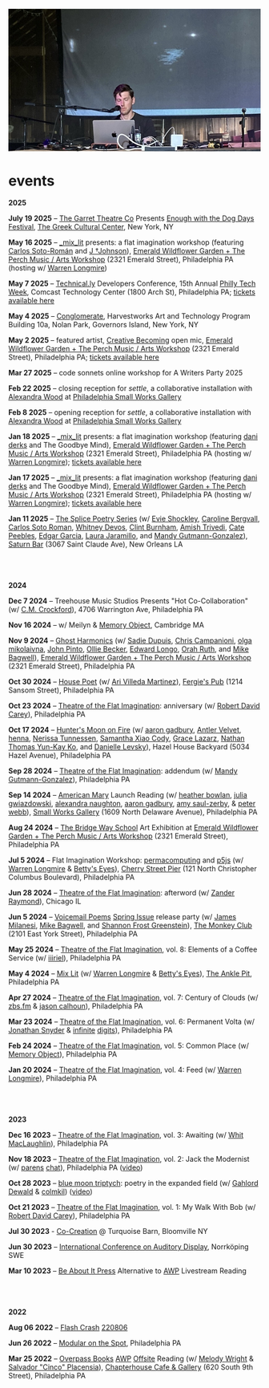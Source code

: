 [![](events.jpeg)](../)

# events

<p class='right'> <b>2025</b> </p>

**July 19 2025** – [The Garret Theatre Co](https://garrettheatre.com/) Presents [Enough with the Dog Days Festival](https://garrettheatre.com/enough-with-the-dog-days/), [The Greek Cultural Center](https://www.greekculturalcenter.org/), New York, NY

**May 16 2025** – [_mix_lit](https://www.mixlit.io/) presents: a flat imagination workshop (featuring [Carlos Soto-Román](https://uglyducklingpresse.org/contributors/9186/) and [J †Johnson](https://creative.writing.upenn.edu/people/j-johnson)), [Emerald Wildflower Garden + The Perch Music / Arts Workshop](https://www.emeraldwildflowergarden.org/the-perch-music-arts-studio) (2321 Emerald Street), Philadelphia PA (hosting w/ [Warren Longmire](https://alongmirewriter.squarespace.com/))

**May 7 2025** – [Technical.ly](https://technical.ly/) Developers Conference, 15th Annual [Philly Tech Week](https://www.phillytechweek.com/), Comcast Technology Center (1800 Arch St), Philadelphia PA; [tickets available here](https://www.eventbrite.com/e/technically-developers-conference-2025-tickets-1243070099129?aff=oddtdtcreator)

**May 4 2025** – [Conglomerate](https://www.harvestworks.org/conglomerate2025-events/), Harvestworks Art and Technology Program Building 10a, Nolan Park, Governors Island, New York, NY

**May 2 2025** – featured artist, [Creative Becoming](https://www.creativebecoming.community/) open mic, [Emerald Wildflower Garden + The Perch Music / Arts Workshop](https://www.emeraldwildflowergarden.org/the-perch-music-arts-studio) (2321 Emerald Street), Philadelphia PA; [tickets available here](https://www.eventbrite.com/e/monthly-open-mic-tickets-1107444709939?aff=oddtdtcreator)

**Mar 27 2025** – code sonnets online workshop for A Writers Party 2025

**Feb 22 2025** – closing reception for _settle_, a collaborative installation with [Alexandra Wood](https://tender-form.com) at [Philadelphia Small Works Gallery](https://www.philadelphiasmallworks.com/)

**Feb 8 2025** – opening reception for _settle_, a collaborative installation with [Alexandra Wood](https://tender-form.com) at [Philadelphia Small Works Gallery](https://www.philadelphiasmallworks.com/)

**Jan 18 2025** – [_mix_lit](https://www.mixlit.io/) presents: a flat imagination workshop (featuring [dani derks](https://dndrks.com/) and The Goodbye Mind), [Emerald Wildflower Garden + The Perch Music / Arts Workshop](https://www.emeraldwildflowergarden.org/the-perch-music-arts-studio) (2321 Emerald Street), Philadelphia PA (hosting w/ [Warren Longmire](https://alongmirewriter.squarespace.com/)); [tickets available here](https://www.eventbrite.com/e/-mix-lit-presents-a-flat-imagination-workshop-goodbye-mind-dani-derks-tickets-1116860623189?aff=oddtdtcreator)

**Jan 17 2025** – [_mix_lit](https://www.mixlit.io/) presents: a flat imagination workshop (featuring [dani derks](https://dndrks.com/) and The Goodbye Mind), [Emerald Wildflower Garden + The Perch Music / Arts Workshop](https://www.emeraldwildflowergarden.org/the-perch-music-arts-studio) (2321 Emerald Street), Philadelphia PA (hosting w/ [Warren Longmire](https://alongmirewriter.squarespace.com/)); [tickets available here](https://www.eventbrite.com/e/-mix-lit-presents-a-flat-imagination-workshop-goodbye-mind-dani-derks-tickets-1116860623189?aff=oddtdtcreator)

**Jan 11 2025** – [The Splice Poetry Series](https://thesplice.org/) (w/ [Evie Shockley](https://evieshockley.com/), [Caroline Bergvall](https://carolinebergvall.com/), [Carlos Soto Roman](https://poets.org/poet/carlos-soto-roman), [Whitney Devos](https://www.whitneydevos.com/), [Clint Burnham](https://www.sfu.ca/english/people-dir/faculty/clint-burham.html), [Amish Trivedi](https://www.amishtrivedi.com/), [Cate Peebles](https://www.catepeebles.com/), [Edgar Garcia](https://english.uchicago.edu/people/edgar-garcia), [Laura Jaramillo](https://laurajaramillo-poetfilm.squarespace.com/), and [Mandy Gutmann-Gonzalez](https://mandygutmanngonzalez.com/)), [Saturn Bar](https://www.thesaturnbar.com/) (3067 Saint Claude Ave), New Orleans LA
<br><br><br><br>
<p class='right'> <b>2024</b> </p>

**Dec 7 2024** – Treehouse Music Studios Presents "Hot Co-Collaboration" (w/ [C.M. Crockford](https://www.cmcrockford.net/)), 4706 Warrington Ave, Philadelphia PA

**Nov 16 2024** – w/ Meilyn & [Memory Object](https://memory-object.com), Cambridge MA

**Nov 9 2024** – [Ghost Harmonics](https://www.instagram.com/ghostharmonics/) (w/ [Sadie Dupuis](https://www.sadiedupuis.com/), [Chris Campanioni](https://chriscampanioni.com/), [olga mikolaivna](https://olgamikolaivna.wordpress.com/), [John Pinto](https://pintopintopinto.com/), [Ollie Becker](https://olliebecker.net/), [Edward Longo](https://sunkenbasilica.bandcamp.com/album/starflesh), [Orah Ruth](https://www.instagram.com/orahruth.mp3/), and [Mike Bagwell](https://www.mikebagwell.me/)), [Emerald Wildflower Garden + The Perch Music / Arts Workshop](https://www.emeraldwildflowergarden.org/the-perch-music-arts-studio) (2321 Emerald Street), Philadelphia PA

**Oct 30 2024** – [House Poet](https://www.instagram.com/housepoetphilly/) (w/ [Ari Villeda Martinez](https://www.instagram.com/haunted.bodega/)), [Fergie's Pub](https://www.fergies.com/) (1214 Sansom Street), Philadelphia PA

**Oct 23 2024** – [Theatre of the Flat Imagination](https://llllllll.co/t/william-hazards-theatre-of-the-flat-imagination/65108?u=williamhazard): anniversary (w/ [Robert David Carey](https://www.instagram.com/bogscary/)), Philadelphia PA

**Oct 17 2024** – [Hunter's Moon on Fire](https://www.instagram.com/fullmoononfire/) (w/ [aaron gadbury](https://withsoundsin.wordpress.com/), [Antler Velvet](https://www.instagram.com/antler.velvet/), [henna](https://www.instagram.com/rvzmm/), [Nerissa Tunnessen](https://www.nerissatunnessen.com/), [Samantha Xiao Cody](https://www.instagram.com/scodyxiao/), [Grace Lazarz](https://www.instagram.com/gracelazarz/), [Nathan Thomas Yun-Kay Ko](https://www.instagram.com/n888k0/), and [Danielle Levsky](https://criticturnedclown.squarespace.com/)), Hazel House Backyard (5034 Hazel Avenue), Philadelphia PA

**Sep 28 2024** – [Theatre of the Flat Imagination](https://llllllll.co/t/william-hazards-theatre-of-the-flat-imagination/65108?u=williamhazard): addendum (w/ [Mandy Gutmann-Gonzalez](https://mandygutmanngonzalez.com/)), Philadelphia PA

**Sep 14 2024** – [American Mary](https://alexandranaughton.gumroad.com/l/americanmary) Launch Reading (w/ [heather bowlan](https://www.heatherbowlan.com/), [julia gwiazdowski](https://voicemailpoems.org/2023/11/04/queer-rom-com-after-wes-craven/), [alexandra naughton](https://www.alexandranaughton.com/), [aaron gadbury](https://withsoundsin.wordpress.com/), [amy saul-zerby](https://www.amysaulzerby.com/), & [peter webb](https://www.phillyvoice.com/the-sopranos-poetry-reading-potluck-costumes-new-jersey-philly/)), [Small Works Gallery](https://www.philadelphiasmallworks.com/) (1609 North Delaware Avenue), Philadelphia PA

**Aug 24 2024** – [The Bridge Way School](https://www.thebridgewayschool.org/) Art Exhibition at [Emerald Wildflower Garden + The Perch Music / Arts Workshop](https://www.emeraldwildflowergarden.org/the-perch-music-arts-studio) (2321 Emerald Street), Philadelphia PA

**Jul 5 2024** – Flat Imagination Workshop: [permacomputing](https://permacomputing.net/) and [p5js](https://p5js.org/) (w/ [Warren Longmire](https://alongmirewriter.squarespace.com/) & [Betty's Eyes](https://bettyseyes.bandcamp.com/track/3630-days)), [Cherry Street Pier](https://www.cherrystreetpier.com/) (121 North Christopher Columbus Boulevard), Philadelphia PA

**Jun 28 2024** – [Theatre of the Flat Imagination](https://llllllll.co/t/william-hazards-theatre-of-the-flat-imagination/65108?u=williamhazard): afterword (w/ [Zander Raymond](https://www.zanderraymond.com/)), Chicago IL

**Jun 5 2024** – [Voicemail Poems](https://voicemailpoems.org/) [Spring Issue](https://voicemailpoems.org/2024/05/06/spring-2024/) release party (w/ [James Milanesi](https://www.instagram.com/jamesmilanesi/), [Mike Bagwell](https://www.mikebagwell.me/), and [Shannon Frost Greenstein](https://shannonfrostgreenstein.com/)), [The Monkey Club](https://www.instagram.com/themonkeyclubphilly/) (2101 East York Street), Philadelphia PA

**May 25 2024** – [Theatre of the Flat Imagination](https://llllllll.co/t/william-hazards-theatre-of-the-flat-imagination/65108?u=williamhazard), vol. 8: Elements of a Coffee Service (w/ [iiiriel](https://www.instagram.com/iiiriel/)), Philadelphia PA

**May 4 2024** – [Mix Lit](https://www.instagram.com/mixlitphilly/) (w/ [Warren Longmire](https://alongmirewriter.squarespace.com/) & [Betty's Eyes](https://bettyseyes.bandcamp.com/track/3630-days)), [The Ankle Pit](https://www.instagram.com/theanklepit/), Philadelphia PA

**Apr 27 2024** – [Theatre of the Flat Imagination](https://llllllll.co/t/william-hazards-theatre-of-the-flat-imagination/65108?u=williamhazard), vol. 7: Century of Clouds (w/ [zbs.fm](https://zbs.fm) & [jason calhoun](http://napsounds.bandcamp.com/)), Philadelphia PA

**Mar 23 2024** – [Theatre of the Flat Imagination](https://llllllll.co/t/william-hazards-theatre-of-the-flat-imagination/65108?u=williamhazard), vol. 6: Permanent Volta (w/ [Jonathan Snyder](https://www.instagram.com/jaseknighter/) & [infinite](https://schollz.com/infinitedigits/) [digits](https://infinitedigits.bandcamp.com/)), Philadelphia PA

**Feb 24 2024** – [Theatre of the Flat Imagination](https://llllllll.co/t/william-hazards-theatre-of-the-flat-imagination/65108?u=williamhazard), vol. 5: Common Place (w/ [Memory Object](https://memory-object.com)), Philadelphia PA

**Jan 20 2024** – [Theatre of the Flat Imagination](https://llllllll.co/t/william-hazards-theatre-of-the-flat-imagination/65108?u=williamhazard), vol. 4: Feed (w/ [Warren Longmire](https://alongmirewriter.squarespace.com/)), Philadelphia PA
<br><br><br><br>
<p class='right'> <b>2023</b> </p>

**Dec 16 2023** – [Theatre of the Flat Imagination](https://llllllll.co/t/william-hazards-theatre-of-the-flat-imagination/65108?u=williamhazard), vol. 3: Awaiting (w/ [Whit MacLaughlin](https://newparadiselaboratories.com/)), Philadelphia PA

**Nov 18 2023** – [Theatre of the Flat Imagination](https://llllllll.co/t/william-hazards-theatre-of-the-flat-imagination/65108?u=williamhazard), vol. 2: Jack the Modernist (w/ [parens](https://dndrks.com/) [chat](https://ryleealanza.org/)), Philadelphia PA ([video](https://youtu.be/nDCAaxCHuxo?si=eluSKnsg_RpdZjcH))

**Oct 28 2023** – [blue moon triptych](https://www.twitch.tv/lines_community): poetry in the expanded field (w/ [Gahlord Dewald](https://gahlorddewald.com) & [colmkil](https://colmkil.bandcamp.com)) ([video](https://www.youtube.com/watch?v=d_ACmJyHZzI&t=612s))

**Oct 21 2023** – [Theatre of the Flat Imagination](https://llllllll.co/t/william-hazards-theatre-of-the-flat-imagination/65108?u=williamhazard), vol. 1: My Walk With Bob (w/ [Robert David Carey](https://www.instagram.com/bogscary/)), Philadelphia PA

**Jul 30 2023** - [Co-Creation](https://allevents.in/bloomeville/co-creation-episode-ii/10000658634472437?ref=past-event-page) @ Turquoise Barn, Bloomville NY 

**Jun 30 2023** – [International Conference on Auditory Display](https://icad2023.icad.org/), Norrköping SWE

**Mar 10 2023** – [Be About It Press](https://www.beaboutitpress.com/) Alternative to [AWP](https://www.awpwriter.org/) Livestream Reading
<br><br><br><br>
<p class='right'> <b>2022</b> </p>

**Aug 06 2022** – [Flash Crash](https://flashcrash.net/) [220806](https://www.youtube.com/watch?v=Hs_9uRlWX0g&list=PLDeicGW8SQOyYQh8iphSFvI5R5Eg4Uy22)

**Jun 26 2022** – [Modular on the Spot](https://xpn.org/2021/10/20/modular-on-the-spot-modular-synthesis-picnic/), Philadelphia PA

**Mar 25 2022** – [Overpass Books](https://overpassbooks.org/) [AWP](https://www.awpwriter.org/) [Offsite](https://www.awpwriter.org/awp_conference/schedule_overview_offsite/2022_PHILADELPHIA) Reading (w/ [Melody Wright](https://overpassbooks.bigcartel.com/product/count-by-melody-wright) & [Salvador "Cinco" Placensia](https://www.cincodesigns.xyz/)), [Chapterhouse Cafe & Gallery](https://chapterhousecafe.wordpress.com/) (620 South 9th Street), Philadelphia PA
